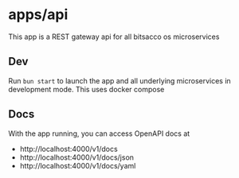 # apps/api

This app is a REST gateway api for all bitsacco os microservices

## Dev

Run `bun start` to launch the app and all underlying microservices in development mode. This uses docker compose

## Docs

With the app running, you can access OpenAPI docs at

- http://localhost:4000/v1/docs
- http://localhost:4000/v1/docs/json
- http://localhost:4000/v1/docs/yaml
